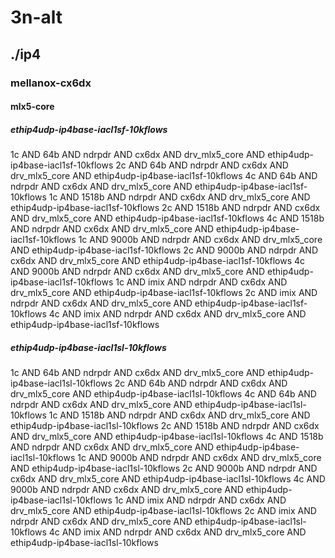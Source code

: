 # 3n-alt
## ./ip4
### mellanox-cx6dx
#### mlx5-core
##### ethip4udp-ip4base-iacl1sf-10kflows
1c AND 64b AND ndrpdr AND cx6dx AND drv_mlx5_core AND ethip4udp-ip4base-iacl1sf-10kflows
2c AND 64b AND ndrpdr AND cx6dx AND drv_mlx5_core AND ethip4udp-ip4base-iacl1sf-10kflows
4c AND 64b AND ndrpdr AND cx6dx AND drv_mlx5_core AND ethip4udp-ip4base-iacl1sf-10kflows
1c AND 1518b AND ndrpdr AND cx6dx AND drv_mlx5_core AND ethip4udp-ip4base-iacl1sf-10kflows
2c AND 1518b AND ndrpdr AND cx6dx AND drv_mlx5_core AND ethip4udp-ip4base-iacl1sf-10kflows
4c AND 1518b AND ndrpdr AND cx6dx AND drv_mlx5_core AND ethip4udp-ip4base-iacl1sf-10kflows
1c AND 9000b AND ndrpdr AND cx6dx AND drv_mlx5_core AND ethip4udp-ip4base-iacl1sf-10kflows
2c AND 9000b AND ndrpdr AND cx6dx AND drv_mlx5_core AND ethip4udp-ip4base-iacl1sf-10kflows
4c AND 9000b AND ndrpdr AND cx6dx AND drv_mlx5_core AND ethip4udp-ip4base-iacl1sf-10kflows
1c AND imix AND ndrpdr AND cx6dx AND drv_mlx5_core AND ethip4udp-ip4base-iacl1sf-10kflows
2c AND imix AND ndrpdr AND cx6dx AND drv_mlx5_core AND ethip4udp-ip4base-iacl1sf-10kflows
4c AND imix AND ndrpdr AND cx6dx AND drv_mlx5_core AND ethip4udp-ip4base-iacl1sf-10kflows
##### ethip4udp-ip4base-iacl1sl-10kflows
1c AND 64b AND ndrpdr AND cx6dx AND drv_mlx5_core AND ethip4udp-ip4base-iacl1sl-10kflows
2c AND 64b AND ndrpdr AND cx6dx AND drv_mlx5_core AND ethip4udp-ip4base-iacl1sl-10kflows
4c AND 64b AND ndrpdr AND cx6dx AND drv_mlx5_core AND ethip4udp-ip4base-iacl1sl-10kflows
1c AND 1518b AND ndrpdr AND cx6dx AND drv_mlx5_core AND ethip4udp-ip4base-iacl1sl-10kflows
2c AND 1518b AND ndrpdr AND cx6dx AND drv_mlx5_core AND ethip4udp-ip4base-iacl1sl-10kflows
4c AND 1518b AND ndrpdr AND cx6dx AND drv_mlx5_core AND ethip4udp-ip4base-iacl1sl-10kflows
1c AND 9000b AND ndrpdr AND cx6dx AND drv_mlx5_core AND ethip4udp-ip4base-iacl1sl-10kflows
2c AND 9000b AND ndrpdr AND cx6dx AND drv_mlx5_core AND ethip4udp-ip4base-iacl1sl-10kflows
4c AND 9000b AND ndrpdr AND cx6dx AND drv_mlx5_core AND ethip4udp-ip4base-iacl1sl-10kflows
1c AND imix AND ndrpdr AND cx6dx AND drv_mlx5_core AND ethip4udp-ip4base-iacl1sl-10kflows
2c AND imix AND ndrpdr AND cx6dx AND drv_mlx5_core AND ethip4udp-ip4base-iacl1sl-10kflows
4c AND imix AND ndrpdr AND cx6dx AND drv_mlx5_core AND ethip4udp-ip4base-iacl1sl-10kflows
